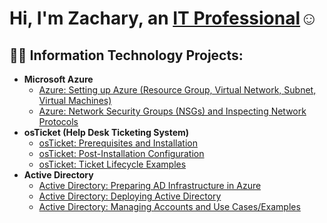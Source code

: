 <h1>Hi, I'm Zachary, an <a href="[https://linkedin.com/in/Josh](https://www.linkedin.com/in/zach-zhang-2987b0287/)">IT Professional</a>☺</h1>

<h2>👨‍💻 Information Technology Projects:</h2>

- <b>Microsoft Azure</b>
  - [Azure: Setting up Azure (Resource Group, Virtual Network, Subnet, Virtual Machines)](https://github.com/zacharyzhang29/azure-setup)
  - [Azure: Network Security Groups (NSGs) and Inspecting Network Protocols](https://github.com/zacharyzhang29/azure-network)
- <b>osTicket (Help Desk Ticketing System)</b>
  - [osTicket: Prerequisites and Installation](https://github.com/zacharyzhang29/osticket-prep-installation)
  - [osTicket: Post-Installation Configuration](https://github.com/zacharyzhang29/osticket-post-installation)
  - [osTicket: Ticket Lifecycle Examples](https://github.com/zacharyzhang29/osticket-lifecycle)
- <b>Active Directory</b>
  - [Active Directory: Preparing AD Infrastructure in Azure]()
  - [Active Directory: Deploying Active Directory](https://github.com/zacharyzhang29/ad-deployment-azure)
  - [Active Directory: Managing Accounts and Use Cases/Examples](https://github.com/kevinorellana01/ad-practice)
